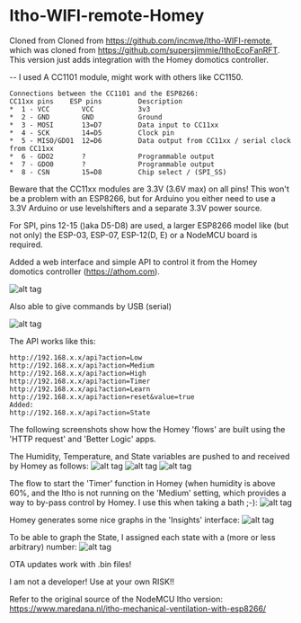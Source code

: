 # Itho-WIFI-remote-Homey
Cloned from Cloned from https://github.com/incmve/Itho-WIFI-remote, which was cloned from https://github.com/supersjimmie/IthoEcoFanRFT. This version just adds integration with the Homey domotics controller.

--
I used A CC1101 module, might work with others like CC1150.
```
Connections between the CC1101 and the ESP8266:
CC11xx pins    ESP pins   		Description
*  1 - VCC        VCC         	3v3
*  2 - GND        GND     		Ground
*  3 - MOSI       13=D7  		Data input to CC11xx
*  4 - SCK        14=D5			Clock pin
*  5 - MISO/GDO1  12=D6			Data output from CC11xx / serial clock from CC11xx
*  6 - GDO2       ? 			Programmable output
*  7 - GDO0       ?  			Programmable output
*  8 - CSN        15=D8 		Chip select / (SPI_SS)
```


Beware that the CC11xx modules are 3.3V (3.6V max) on all pins!
This won't be a problem with an ESP8266, but for Arduino you either need to use a 3.3V Arduino or use levelshifters and a separate 3.3V power source.

For SPI, pins 12-15 ()aka D5-D8) are used, a larger ESP8266 model like (but not only) the ESP-03, ESP-07, ESP-12(D, E) or a NodeMCU board is required.

Added a web interface and simple API to control it from the Homey domotics controller (https://athom.com).

![alt tag](https://github.com/abaretta/Itho-WIFI-remote-Homey/blob/master/Images/itho-contro-panel.png)

Also able to give commands by USB (serial)

![alt tag](https://github.com/incmve/Itho-WIFI-remote/blob/master/Images/serial.JPG)


The API works like this:
```
http://192.168.x.x/api?action=Low
http://192.168.x.x/api?action=Medium
http://192.168.x.x/api?action=High
http://192.168.x.x/api?action=Timer
http://192.168.x.x/api?action=Learn
http://192.168.x.x/api?action=reset&value=true
Added:
http://192.168.x.x/api?action=State
```

The following screenshots show how the Homey 'flows' are built using the 'HTTP request' and 'Better Logic' apps.

The Humidity, Temperature, and State variables are pushed to and received by Homey as follows:
![alt tag](https://github.com/abaretta/Itho-WIFI-remote-Homey/blob/master/Images/Flow%20-%20Homey%20-%20Humidity.png)
![alt tag](https://github.com/abaretta/Itho-WIFI-remote-Homey/blob/master/Images/Flow%20-%20Homey%20-%20Temperature.png)
![alt tag](https://github.com/abaretta/Itho-WIFI-remote-Homey/blob/master/Images/Flow%20-%20Homey%20-%20State.png)

The flow to start the 'Timer' function in Homey (when humidity is above 60%, and the Itho is not running on the 'Medium' setting, which provides a way to by-pass control by Homey. I use this when taking a bath ;-):
![alt tag](https://github.com/abaretta/Itho-WIFI-remote-Homey/blob/master/Images/Flow%20-%20Homey%20-%20Google%20Chrome%202017-02-01%2017.15.10.png)

Homey generates some nice graphs in the 'Insights' interface:
![alt tag](https://github.com/abaretta/Itho-WIFI-remote-Homey/blob/master/Images/Insights%20-%20Homey.png)

To be able to graph the State, I assigned each state with a (more or less arbitrary) number:
![alt tag](https://github.com/abaretta/Itho-WIFI-remote-Homey/blob/master/Images/Flow%20-%20Homey%20-%20State%20-%20tracking.png)

OTA updates work with .bin files!

I am not a developer! Use at your own RISK!!

Refer to the original source of the NodeMCU Itho version:
https://www.maredana.nl/itho-mechanical-ventilation-with-esp8266/
